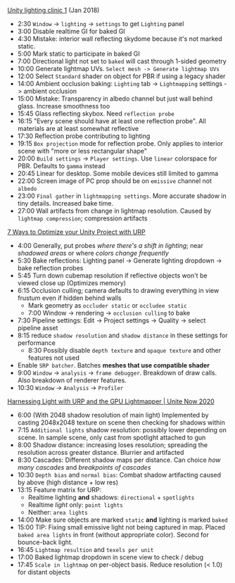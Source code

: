 [Unity lighting clinic 1](https://www.youtube.com/watch?v=JVkv-hU0TmY) (Jan 2018)
  * 2:30 `Window` -> `lighting` -> `settings` to get `Lighting` panel
  * 3:00 Disable realtime GI for baked GI
  * 4:30 Mistake: interior wall reflecting skydome because it's not marked static. 
  * 5:00 Mark static to participate in baked GI
  * 7:00 Directional light not set to `baked` will cast through 1-sided geometry
  * 10:00 Generate lightmap UVs. `Select mesh -> Generate lightmap UVs`
  * 12:00 Select `Standard` shader on object for PBR if using a legacy shader
  * 14:00 Ambient occlusion baking: `Lighting` tab -> `Lightmapping` settings -> ambient occlusion
  * 15:00 Mistake: Transparency in albedo channel but just wall behind glass. Increase smoothness too
  * 15:45 Glass reflecting skybox. Need `reflection probe`
  * 16:15 "Every scene should have at least one reflection probe". All materials are at least somewhat reflective
  * 17:30 Reflection probe contributing to lighting
  * 19:15 `Box projection` mode for reflection probe. Only applies to interior scene with "more or less rectangular shape"
  * 20:00 `Build settings` -> `Player settings`. Use `linear` colorspace for PBR. Defaults to `gamma` instead
  * 20:45 Linear for desktop. Some mobile devices still limited to gamma
  * 22:00 Screen image of PC prop should be on `emissive` channel not `albedo`
  * 23:00 `Final gather` in `lightmapping settings`. More accurate shadow in tiny details. Increased bake time.
  * 27:00 Wall artifacts from change in lightmap resolution. Caused by `lightmap compression`; compression artifacts
  
[7 Ways to Optimize your Unity Project with URP](https://www.youtube.com/watch?v=NFBr21V0zvU)
  * 4:00 Generally, put probes *where there's a shift in lighting*; near *shadowed areas* or where *colors change frequently*
  * 5:30 Bake reflections: Lighting panel -> Generate lighting dropdown -> bake reflection probes
  * 5:45 Turn down cubemap resolution if reflective objects won't be viewed close up (Optimizes memory)
  * 6:15 Occlusion culling; camera defaults to drawing everything in view frustum even if hidden behind walls
    * Mark geometry as `occluder static` or `occludee static`
    * 7:00 Window -> rendering -> `occlusion culling` to bake
  * 7:30 Pipeline settings: Edit -> Project settings -> Quality -> select pipeline asset
  * 8:15 reduce `shadow resolution` and `shadow distance` in these settings for performance
    * 8:30 Possibly disable `depth texture` and `opaque texture` and other features not used
  * Enable `SRP batcher`. Batches **meshes that use compatible shader**
  * 9:00 `Window` -> `analysis` -> `frame debugger`. Breakdown of draw calls. Also breakdown of renderer features.
  * 10:30 `Window` -> `Analysis` -> `Profiler`
    
  [Harnessing Light with URP and the GPU Lightmapper | Unite Now 2020](https://www.youtube.com/watch?v=hMnetI4-dNY)
  
  * 6:00 (With 2048 shadow resolution of main light) Implemented by casting 2048x2048 texture on scene then checking for shadows within
  * 7:15 `Additional lights` shadow resolution: possibly lower depending on scene. In sample scene, only cast from spotlight attached to gun
  * 8:00 Shadow distance: increasing loses resolution; spreading the resolution across greater distance. Blurrier and artifacted
  * 8:30 Cascades: Different shadow maps per distance. Can choice *how many cascades* and *breakpoints of cascades*
  * 10:30 `Depth bias` and `normal bias`: Combat shadow artifacting caused by above (high distance + low res)
  * 13:15 Feature matrix for URP:
     * Realtime lighting **and** shadows: `directional` + `spotlights`
     * Realtime *light* only: `point lights`
     * Neither: `area lights`
  * 14:00 Make sure objects are marked `static` **and** lighting is marked `baked`
  * 15:00 TIP: Fixing small emissive light not being captured in map. Placed `baked area lights` in front (without appropriate color). Second for bounce-back light.
  * 16:45 `Lightmap resultion` and `texels per unit`
  * 17:00 Baked lightmap dropdown in scene view to check / debug
  * 17:45 `Scale in lightmap` on per-object basis. Reduce resolution (< 1.0) for distant objects
  
  
  
  
  
  
  
  
